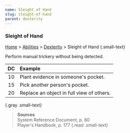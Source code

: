 ```yaml
---
name: Sleight of Hand
slug: sleight-of-hand
parent: dexterity
---
```

### Sleight of Hand
[Home](dm-operations-center) > [Abilities](abilities-menu) > [Dexterity](dexterity) > Sleight of Hand {.small-text}

Perform manual trickery without being detected.

| DC | Example                                 |
| :--: | :---------------------------------------- |
|  10  | Plant evidence in someone's pocket.       |
|  15  | Pick another person's pocket.             |
|  20  | Replace an object in full view of others. |
{.gray .small-text}

> **Sources** <br/>
> System Reference Document, p. 80<br/>
> Player's Handbook, p. 177
{.read .small-text}

